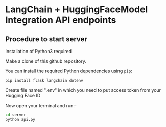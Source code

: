 # LangChain + HuggingFaceModel Integration API endpoints

## Procedure to start server

Installation of Python3 required

Make a clone of this github repository.

You can install the required Python dependencies using `pip`:

```bash
pip install flask langchain dotenv 
```

Create file named ".env" in which you need to put access token from your Hugging Face ID

Now open your terminal and run:-

```bash
cd server
python api.py
```

